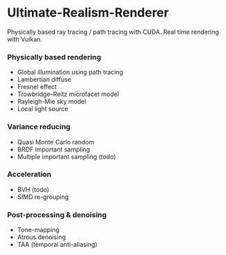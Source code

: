 # Ultimate-Realism-Renderer
Physically based ray tracing / path tracing with CUDA. Real time rendering with Vulkan.

### Physically based rendering
- Global illumination using path tracing
- Lambertian diffuse
- Fresnel effect
- Trowbridge–Reitz microfacet model
- Rayleigh-Mie sky model
- Local light source

### Variance reducing
- Quasi Monte Carlo random
- BRDF important sampling
- Multiple important sampling (todo)

### Acceleration
- BVH (todo)
- SIMD re-grouping

### Post-processing & denoising
- Tone-mapping
- Atrous denoising
- TAA (temporal anti-aliasing)